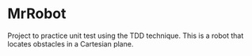 # MrRobot
Project to practice unit test using the TDD technique. This is a robot that locates obstacles in a Cartesian plane.
